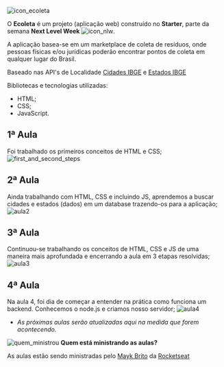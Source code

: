 ![icon_ecoleta](https://user-images.githubusercontent.com/62728109/83677850-2cf1e200-a5b3-11ea-8d04-f91369115c62.png)

O **Ecoleta** é um projeto (aplicação web) construído no **Starter**, parte da semana **Next Level Week** ![icon_nlw](https://user-images.githubusercontent.com/62728109/83677578-c076e300-a5b2-11ea-825c-bc31c88da1d2.png).

A aplicação basea-se em um marketplace de coleta de resíduos, onde pessoas físicas e/ou jurídicas poderão encontrar pontos de coleta em qualquer lugar do Brasil.

Baseado nas API's de Localidade [Cidades IBGE](https://servicodados.ibge.gov.br/api/docs/localidades?versao=1#api-Municipios-estadosUFMunicipiosGet) e [Estados IBGE](https://servicodados.ibge.gov.br/api/v1/localidades/estados)

Bibliotecas e tecnologias utilizadas:
- HTML;
- CSS;
- JavaScript.

## **1ª Aula**

Foi trabalhado os primeiros conceitos de HTML e CSS;
![first_and_second_steps](https://user-images.githubusercontent.com/62728109/83678452-2748cc00-a5b4-11ea-8c3b-7b11d47aaa07.jpg)

## **2ª Aula**

Ainda trabalhando com HTML, CSS e incluindo JS, aprendemos a buscar cidades e estados (dados) em um database trazendo-os para a aplicação;
![aula2](https://user-images.githubusercontent.com/62728109/83678917-e43b2880-a5b4-11ea-84aa-b57b5bc7a2d7.png)

## **3ª Aula**

Continuou-se trabalhando os conceitos de HTML, CSS e JS de uma maneira mais aprofundada e encerrando a aula em 3 etapas resolvidas;
![aula3](https://user-images.githubusercontent.com/62728109/83678626-6d9e2b00-a5b4-11ea-8ad4-03c955dcad5a.jpg)

## **4ª Aula**
Na aula 4, foi dia de começar a entender na prática como funciona um backend. Conhecemos o node.js e criamos nosso servidor;
![aula4](https://user-images.githubusercontent.com/62728109/83796845-0a75cc80-a678-11ea-8137-0c0ac548ac99.jpg)

* *As próximas aulas serão atualizadas aqui na medida que forem acontecendo.* 

![quem_ministrou](https://user-images.githubusercontent.com/62728109/83679095-35e3b300-a5b5-11ea-940f-dc15b1e3e9bc.png)
 **Quem está ministrando as aulas?**

As aulas estão sendo ministradas pelo [Mayk Brito](https://github.com/maykbrito) da [Rocketseat](https://rocketseat.com.br/)
